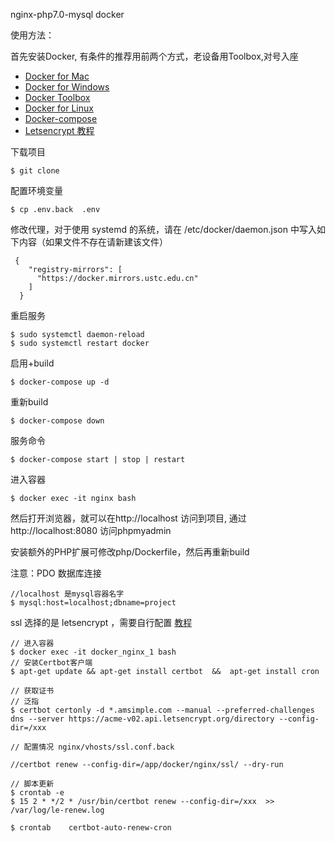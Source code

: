 nginx-php7.0-mysql  docker

使用方法：

首先安装Docker, 有条件的推荐用前两个方式，老设备用Toolbox,对号入座

 - [Docker for Mac](https://docs.docker.com/docker-for-mac/)
 - [Docker for Windows](https://docs.docker.com/docker-for-windows/)
 - [Docker Toolbox](https://www.docker.com/products/docker-toolbox)
 - [Docker for Linux](https://docs.docker.com/install/linux/docker-ce/centos/)
 - [Docker-compose](https://github.com/docker/compose/releases)
 - [Letsencrypt 教程](https://www.jianshu.com/p/ddc618d42cba)

下载项目

    $ git clone 
    
配置环境变量
 
    $ cp .env.back  .env
 
 
修改代理，对于使用 systemd 的系统，请在 /etc/docker/daemon.json 中写入如下内容（如果文件不存在请新建该文件）

     {
        "registry-mirrors": [
          "https://docker.mirrors.ustc.edu.cn"
        ]
      }
      
重启服务

    $ sudo systemctl daemon-reload
    $ sudo systemctl restart docker      
  
 
启用+build

    $ docker-compose up -d
    
重新build

    $ docker-compose down
    
服务命令

    $ docker-compose start | stop | restart 
	
进入容器

	$ docker exec -it nginx bash  
	
然后打开浏览器，就可以在http://localhost 访问到项目, 通过http://localhost:8080 访问phpmyadmin

安装额外的PHP扩展可修改php/Dockerfile，然后再重新build

注意：PDO 数据库连接

    //localhost 是mysql容器名字
    $ mysql:host=localhost;dbname=project 
    
ssl 选择的是 letsencrypt ，需要自行配置 [教程](https://www.jianshu.com/p/c5c9d071e395)

    // 进入容器 
    $ docker exec -it docker_nginx_1 bash 
    // 安装Certbot客户端 
    $ apt-get update && apt-get install certbot  &&  apt-get install cron
    
    // 获取证书 
    // 泛指
    $ certbot certonly -d *.amsimple.com --manual --preferred-challenges dns --server https://acme-v02.api.letsencrypt.org/directory --config-dir=/xxx

    // 配置情况 nginx/vhosts/ssl.conf.back
    
    //certbot renew --config-dir=/app/docker/nginx/ssl/ --dry-run
    
    // 脚本更新
    $ crontab -e
    $ 15 2 * */2 * /usr/bin/certbot renew --config-dir=/xxx  >> /var/log/le-renew.log
    
    $ crontab    certbot-auto-renew-cron
    
    
    
